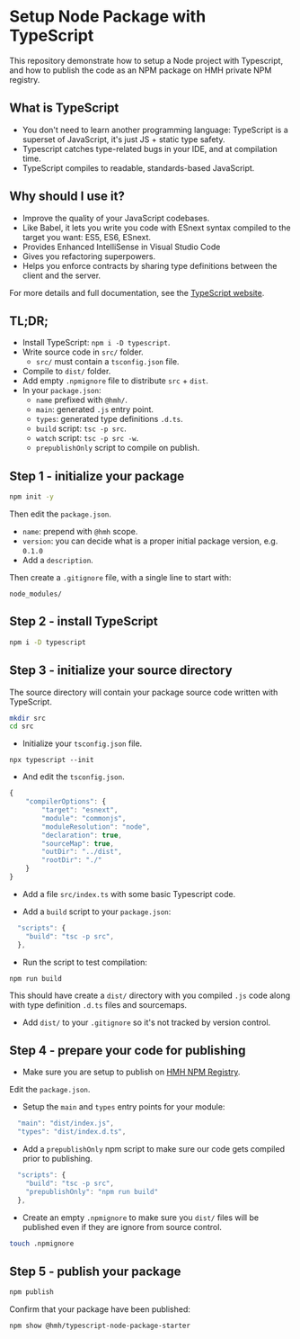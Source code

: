 # Setup Node Package with TypeScript

This repository demonstrate how to setup a Node project with Typescript, and how to publish the code as an NPM package on HMH private NPM registry.

## What is TypeScript

-   You don't need to learn another programming language: TypeScript is a superset of JavaScript, it's just JS + static type safety.
-   Typescript catches type-related bugs in your IDE, and at compilation time.
-   TypeScript compiles to readable, standards-based JavaScript.

## Why should I use it?

-   Improve the quality of your JavaScript codebases.
-   Like Babel, it lets you write you code with ESnext syntax compiled to the target you want: ES5, ES6, ESnext.
-   Provides Enhanced IntelliSense in Visual Studio Code
-   Gives you refactoring superpowers.
-   Helps you enforce contracts by sharing type definitions between the client and the server.

For more details and full documentation, see the [TypeScript website](https://www.typescriptlang.org/).

## TL;DR;

-   Install TypeScript: `npm i -D typescript`.
-   Write source code in `src/` folder.
    -   `src/` must contain a `tsconfig.json` file.
-   Compile to `dist/` folder.
-   Add empty `.npmignore` file to distribute `src` + `dist`.
-   In your `package.json`:
    -   `name` prefixed with `@hmh/`.
    -   `main`: generated `.js` entry point.
    -   `types`: generated type definitions `.d.ts`.
    -   `build` script: `tsc -p src`.
    -   `watch` script: `tsc -p src -w`.
    -   `prepublishOnly` script to compile on publish.

## Step 1 - initialize your package

```bash
npm init -y
```

Then edit the `package.json`.

-   `name`: prepend with `@hmh` scope.
-   `version`: you can decide what is a proper initial package version, e.g. `0.1.0`
-   Add a `description`.

Then create a `.gitignore` file, with a single line to start with:

```
node_modules/
```

## Step 2 - install TypeScript

```bash
npm i -D typescript
```

## Step 3 - initialize your source directory

The source directory will contain your package source code written with TypeScript.

```bash
mkdir src
cd src
```

-   Initialize your `tsconfig.json` file.

```
npx typescript --init
```

-   And edit the `tsconfig.json`.

```javascript
{
    "compilerOptions": {
        "target": "esnext",
        "module": "commonjs",
        "moduleResolution": "node",
        "declaration": true,
        "sourceMap": true,
        "outDir": "../dist",
        "rootDir": "./"
    }
}
```

-   Add a file `src/index.ts` with some basic Typescript code.

-   Add a `build` script to your `package.json`:

```javascript
  "scripts": {
    "build": "tsc -p src",
  },
```

-   Run the script to test compilation:

```
npm run build
```

This should have create a `dist/` directory with you compiled `.js` code along with type definition `.d.ts` files and sourcemaps.

-   Add `dist/` to your `.gitignore` so it's not tracked by version control.

## Step 4 - prepare your code for publishing

-   Make sure you are setup to publish on [HMH NPM Registry](https://github.com/hmhco/uie-wg/blob/master/arb/npm-registry.md).

Edit the `package.json`.

-   Setup the `main` and `types` entry points for your module:

```javascript
  "main": "dist/index.js",
  "types": "dist/index.d.ts",
```

-   Add a `prepublishOnly` npm script to make sure our code gets compiled prior to publishing.

```javascript
  "scripts": {
    "build": "tsc -p src",
    "prepublishOnly": "npm run build"
  },
```

-   Create an empty `.npmignore` to make sure you `dist/` files will be published even if they are ignore from source control.

```bash
touch .npmignore
```

## Step 5 - publish your package

```bash
npm publish
```

Confirm that your package have been published:

```bash
npm show @hmh/typescript-node-package-starter
```

